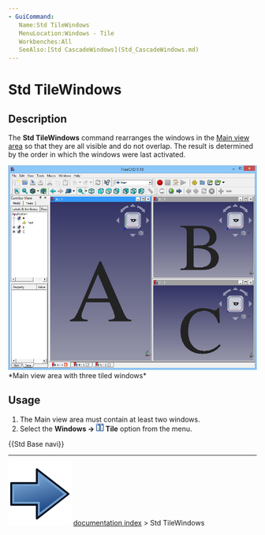 ```yaml
---
- GuiCommand:
   Name:Std TileWindows
   MenuLocation:Windows - Tile
   Workbenches:All
   SeeAlso:[Std CascadeWindows](Std_CascadeWindows.md)
---
```


# Std TileWindows

## Description

The **Std TileWindows** command rearranges the windows in the [Main view area](Main_view_area.md) so that they are all visible and do not overlap. The result is determined by the order in which the windows were last activated.

 <img alt="" src=images/Std_TileWindows_example.png  style="width:600px;">  
*Main view area with three tiled windows*

## Usage

1.  The Main view area must contain at least two windows.
2.  Select the **Windows → <img src="images/Std_TileWindows.svg" width=16px> Tile** option from the menu.




 {{Std Base navi}}



---
![](images/Button_right.svg) [documentation index](../README.md) > Std TileWindows
